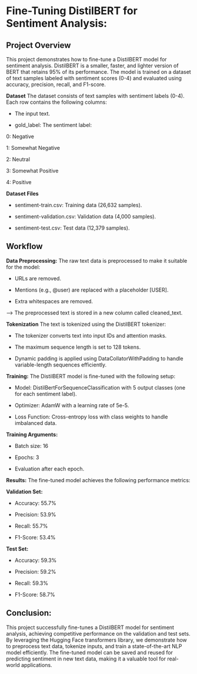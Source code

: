 # Fine-Tuning DistilBERT for Sentiment Analysis:

## Project Overview
This project demonstrates how to fine-tune a DistilBERT model for sentiment analysis. DistilBERT is a smaller, faster, and lighter version of BERT that retains 95% of its performance. The model is trained on a dataset of text samples labeled with sentiment scores (0-4) and evaluated using accuracy, precision, recall, and F1-score.

**Dataset**
The dataset consists of text samples with sentiment labels (0-4). Each row contains the following columns:

- The input text.

- gold_label: The sentiment label:

0: Negative

1: Somewhat Negative

2: Neutral

3: Somewhat Positive

4: Positive

**Dataset Files**
- sentiment-train.csv: Training data (26,632 samples).

- sentiment-validation.csv: Validation data (4,000 samples).

- sentiment-test.csv: Test data (12,379 samples).

## **Workflow**

**Data Preprocessing:**
The raw text data is preprocessed to make it suitable for the model:

- URLs are removed.

- Mentions (e.g., @user) are replaced with a placeholder [USER].

- Extra whitespaces are removed.

--> The preprocessed text is stored in a new column called cleaned_text.

**Tokenization**
The text is tokenized using the DistilBERT tokenizer:

- The tokenizer converts text into input IDs and attention masks.

- The maximum sequence length is set to 128 tokens.

- Dynamic padding is applied using DataCollatorWithPadding to handle variable-length sequences efficiently.

**Training:**
The DistilBERT model is fine-tuned with the following setup:

- Model: DistilBertForSequenceClassification with 5 output classes (one for each sentiment label).

- Optimizer: AdamW with a learning rate of 5e-5.

- Loss Function: Cross-entropy loss with class weights to handle imbalanced data.

**Training Arguments:**

- Batch size: 16

- Epochs: 3

- Evaluation after each epoch.

**Results:**
The fine-tuned model achieves the following performance metrics:

**Validation Set:**

- Accuracy: 55.7%

- Precision: 53.9%

- Recall: 55.7%

- F1-Score: 53.4%

**Test Set:**

- Accuracy: 59.3%

- Precision: 59.2%

- Recall: 59.3%

- F1-Score: 58.7%

## Conclusion:
This project successfully fine-tunes a DistilBERT model for sentiment analysis, achieving competitive performance on the validation and test sets. By leveraging the Hugging Face transformers library, we demonstrate how to preprocess text data, tokenize inputs, and train a state-of-the-art NLP model efficiently. The fine-tuned model can be saved and reused for predicting sentiment in new text data, making it a valuable tool for real-world applications.
